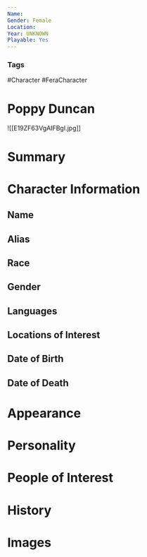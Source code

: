 ```yaml
---
Name: 
Gender: Female
Location: 
Year: UNKNOWN
Playable: Yes
---
```


### Tags
#Character #FeraCharacter 

# Poppy Duncan
![[E19ZF63VgAIFBgI.jpg]]

# Summary


# Character Information

## Name

## Alias

## Race

## Gender

## Languages

## Locations of Interest

## Date of Birth

## Date of Death

# Appearance

# Personality

# People of Interest

# History

# Images

